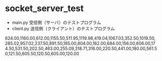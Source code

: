 # socket_server_test

- main.py 受信側（サーバ）のテストプログラム
- client.py 送信側（クライアント）のテストプログラム


624.00,1160.00,612.00,1155.50,511.95,1119.98,419.04,1067.03,352.50,1019.50,285.02,957.02,237.50,891.50,185.00,804.00,162.00,684.00,156.00,606.00,174.50,531.50,202.50,463.00,255.09,318.71,316.00,220.50,441.00,180.00,561.50,121.50,605.50,120.50,605.00,120.00





